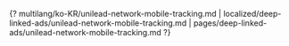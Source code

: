 {? multilang/ko-KR/unilead-network-mobile-tracking.md | localized/deep-linked-ads/unilead-network-mobile-tracking.md | pages/deep-linked-ads/unilead-network-mobile-tracking.md ?}
